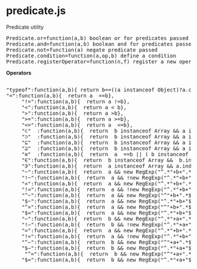 # predicate.js
Predicate utility 

<pre>
Predicate.or=function(a,b) boolean or for predicates passed 
Predicate.and=function(a,b) boolean and for predicates passed 
Predicate.not=function(a) negate predicate passed 
Predicate.condition=function(a,op,b) define a condition
Predicate.registerOperator=function(n,f) register a new operator
</pre>
<b>Operators</b>
<pre>

"typeof":function(a,b){ return b==((a instanceof Object)?a.constructor.toString():typeof(a)); },
"=":function(a,b){  return a  ==b},	
	 "!=":function(a,b){  return a !=b},
	 "<":function(a,b){  return a < b},
	 ">":function(a,b){  return a >b},
	 ">=":function(a,b){  return a >=b},	
	 "<=":function(a,b){  return a  <=b},
	 "⊂"  :function(a,b){  return  b instanceof Array && a instanceof Array && a.filter(function (elem) {    return b.indexOf(elem) > -1;}).length < b.length;},
	 "⊃"  :function(a,b){  return  b instanceof Array && a instanceof Array && b.filter(function (elem) {    return a.indexOf(elem) > -1;}).length == a.length;},
	 "⊆"  :function(a,b){  return  b instanceof Array && a instanceof Array && a.filter(function (elem) {    return b.indexOf(elem) > -1;}).length <= b.length;},
	 "⊇"  :function(a,b){  return  b instanceof Array && a instanceof Array && b.filter(function (elem) {    return a.indexOf(elem) > -1;}).length <= a.length;},
     "≡"  :function(a,b){  return  a  ==b || ( b instanceof Array && p instanceof Array && b.filter(function (elem) {    return p.indexOf(elem) > -1;}).length == a.length);},
	 "∈":function(a,b){  return  b instanceof Array &&  b.indexOf(a)>=0},  
	 "∋":function(a,b){  return  a instanceof Array && a.indexOf(b)>=0},  
	 "~":function(a,b){  return  a && new RegExp("^.*"+b+".*$",'i').test(a)},
	 "!~":function(a,b){  return  a && !new RegExp("^.*"+b+".*$",'i').test(a)},
	 "≃":function(a,b){  return  a && new RegExp("^.*"+b+".*$").test(a)},
	 "!≃":function(a,b){  return  a && !new RegExp("^.*"+b+".*$").test(a)},
	 "^~":function(a,b){  return  a && new RegExp("^"+b+".*$",'i').test(a)},
	 "$~":function(a,b){  return  a && new RegExp("^.*"+b+"$",'i').test(a)},
	 "^≃":function(a,b){  return  a && new RegExp("^"+b+".*$").test(a)},
	 "$≃":function(a,b){  return  a && new RegExp("^.*"+b+"$").test(a)},
	 "∽":function(a,b){  return  b && new RegExp("^.*"+a+".*$",'i').test(b)},
	 "!∽":function(a,b){  return  b && !new RegExp("^.*"+a+".*$",'i').test(b)},
	 "⋍":function(a,b){  return  a && new RegExp("^.*"+b+".*$").test(a)},
	 "!⋍":function(a,b){  return  a && !new RegExp("^.*"+b+".*$").test(a)},
	 "^∽":function(a,b){  return  b && new RegExp("^"+a+".*$",'i').test(b)},
	 "$∽":function(a,b){  return  b && new RegExp("^.*"+a+"$",'i').test(b)},
	  "^⋍":function(a,b){  return  b && new RegExp("^"+a+".*$").test(b)},
	 "$⋍":function(a,b){  return  b && new RegExp("^.*"+a+"$").test(b)}
</pre>


